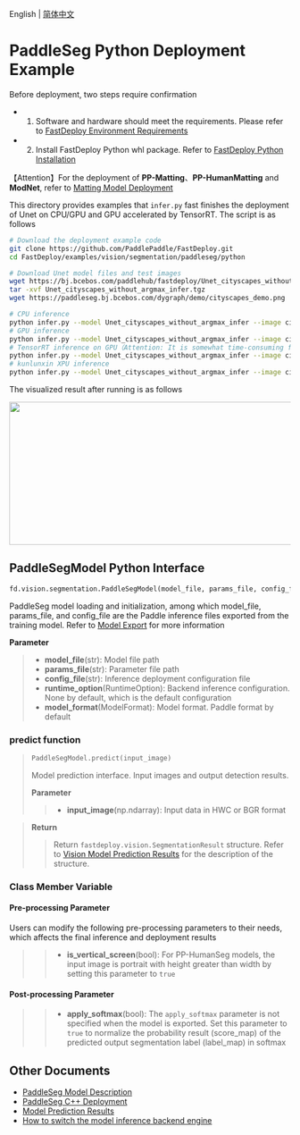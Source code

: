English | [简体中文](README_CN.md)
# PaddleSeg Python Deployment Example

Before deployment, two steps require confirmation

- 1. Software and hardware should meet the requirements. Please refer to [FastDeploy Environment Requirements](../../../../../docs/cn/build_and_install/download_prebuilt_libraries.md)  
- 2. Install FastDeploy Python whl package. Refer to [FastDeploy Python Installation](../../../../../docs/cn/build_and_install/download_prebuilt_libraries.md)

【Attention】For the deployment of  **PP-Matting**、**PP-HumanMatting** and **ModNet**, refer to [Matting Model Deployment](../../../matting)

This directory provides examples that `infer.py`  fast finishes the deployment of Unet on CPU/GPU and GPU accelerated by TensorRT. The script is as follows
```bash
# Download the deployment example code
git clone https://github.com/PaddlePaddle/FastDeploy.git
cd FastDeploy/examples/vision/segmentation/paddleseg/python

# Download Unet model files and test images
wget https://bj.bcebos.com/paddlehub/fastdeploy/Unet_cityscapes_without_argmax_infer.tgz
tar -xvf Unet_cityscapes_without_argmax_infer.tgz
wget https://paddleseg.bj.bcebos.com/dygraph/demo/cityscapes_demo.png

# CPU inference
python infer.py --model Unet_cityscapes_without_argmax_infer --image cityscapes_demo.png --device cpu
# GPU inference
python infer.py --model Unet_cityscapes_without_argmax_infer --image cityscapes_demo.png --device gpu
# TensorRT inference on GPU（Attention: It is somewhat time-consuming for the operation of model serialization when running TensorRT inference for the first time. Please be patient.）
python infer.py --model Unet_cityscapes_without_argmax_infer --image cityscapes_demo.png --device gpu --use_trt True
# kunlunxin XPU inference
python infer.py --model Unet_cityscapes_without_argmax_infer --image cityscapes_demo.png --device kunlunxin
```

The visualized result after running is as follows
<div  align="center">  
<img src="https://user-images.githubusercontent.com/16222477/191712880-91ae128d-247a-43e0-b1e3-cafae78431e0.jpg", width=512px, height=256px />
</div>

## PaddleSegModel Python Interface

```python
fd.vision.segmentation.PaddleSegModel(model_file, params_file, config_file, runtime_option=None, model_format=ModelFormat.PADDLE)
```

PaddleSeg model loading and initialization, among which model_file, params_file, and config_file are the Paddle inference files exported from the training model. Refer to [Model Export](https://github.com/PaddlePaddle/PaddleSeg/blob/develop/docs/model_export_cn.md)  for more information

**Parameter**

> * **model_file**(str): Model file path
> * **params_file**(str): Parameter file path
> * **config_file**(str): Inference deployment configuration file
> * **runtime_option**(RuntimeOption): Backend inference configuration. None by default, which is the default configuration
> * **model_format**(ModelFormat): Model format. Paddle format by default

### predict function

> ```python
> PaddleSegModel.predict(input_image)
> ```
>
> Model prediction interface. Input images and output detection results.
>
> **Parameter**
>
> > * **input_image**(np.ndarray): Input data in HWC or BGR format

> **Return**
>
> > Return `fastdeploy.vision.SegmentationResult` structure. Refer to [Vision Model Prediction Results](../../../../../docs/api/vision_results/) for the description of the structure.

### Class Member Variable
#### Pre-processing Parameter
Users can modify the following pre-processing parameters to their needs, which affects the final inference and deployment results

> > * **is_vertical_screen**(bool): For PP-HumanSeg models, the input image is portrait with height greater than width by setting this parameter to `true`
#### Post-processing Parameter
> > * **apply_softmax**(bool): The `apply_softmax` parameter is not specified when the model is exported. Set this parameter to `true` to normalize the probability result (score_map) of the predicted output segmentation label (label_map) in softmax

## Other Documents

- [PaddleSeg Model Description](..)
- [PaddleSeg C++ Deployment](../cpp)
- [Model Prediction Results](../../../../../docs/api/vision_results/)
- [How to switch the model inference backend engine](../../../../../docs/cn/faq/how_to_change_backend.md)
